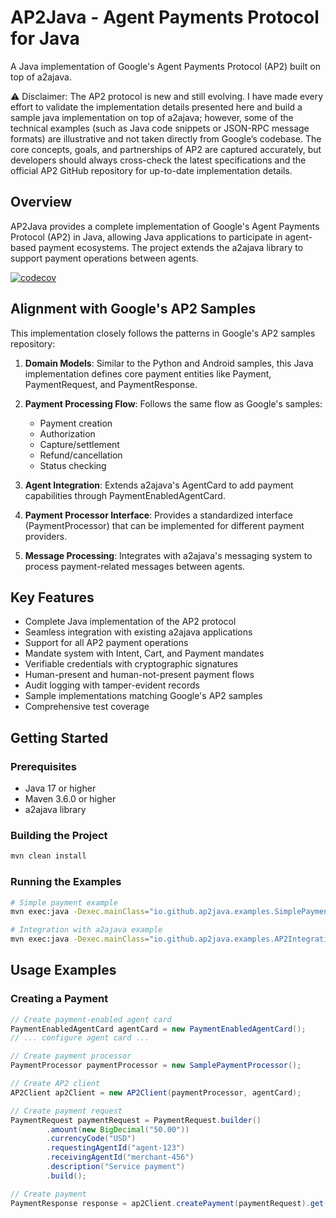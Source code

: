 # AP2Java - Agent Payments Protocol for Java

A Java implementation of Google's Agent Payments Protocol (AP2) built on top of a2ajava.

⚠️ Disclaimer:
The AP2 protocol is new and still evolving. I have made every effort to validate the implementation details presented here and build a sample java implementation on top of a2ajava; however, some of the technical examples (such as Java code snippets or JSON-RPC message formats) are illustrative and not taken directly from Google’s codebase. The core concepts, goals, and partnerships of AP2 are captured accurately, but developers should always cross-check the latest specifications and the official AP2 GitHub repository for up-to-date implementation details.

## Overview

AP2Java provides a complete implementation of Google's Agent Payments Protocol (AP2) in Java, allowing Java applications to participate in agent-based payment ecosystems. The project extends the a2ajava library to support payment operations between agents.

[![codecov](https://codecov.io/gh/vishalmysore/ap2java/graph/badge.svg?token=BlBKECdgIk)](https://codecov.io/gh/vishalmysore/ap2java)  

## Alignment with Google's AP2 Samples 

This implementation closely follows the patterns in Google's AP2 samples repository:

1. **Domain Models**: Similar to the Python and Android samples, this Java implementation defines core payment entities like Payment, PaymentRequest, and PaymentResponse.

2. **Payment Processing Flow**: Follows the same flow as Google's samples:
   - Payment creation
   - Authorization
   - Capture/settlement
   - Refund/cancellation
   - Status checking

3. **Agent Integration**: Extends a2ajava's AgentCard to add payment capabilities through PaymentEnabledAgentCard.

4. **Payment Processor Interface**: Provides a standardized interface (PaymentProcessor) that can be implemented for different payment providers.

5. **Message Processing**: Integrates with a2ajava's messaging system to process payment-related messages between agents.

## Key Features

- Complete Java implementation of the AP2 protocol
- Seamless integration with existing a2ajava applications
- Support for all AP2 payment operations
- Mandate system with Intent, Cart, and Payment mandates
- Verifiable credentials with cryptographic signatures
- Human-present and human-not-present payment flows
- Audit logging with tamper-evident records
- Sample implementations matching Google's AP2 samples
- Comprehensive test coverage


## Getting Started

### Prerequisites

- Java 17 or higher
- Maven 3.6.0 or higher
- a2ajava library

### Building the Project

```bash
mvn clean install
```

### Running the Examples

```bash
# Simple payment example
mvn exec:java -Dexec.mainClass="io.github.ap2java.examples.SimplePaymentExample"

# Integration with a2ajava example
mvn exec:java -Dexec.mainClass="io.github.ap2java.examples.AP2IntegrationExample"
```

## Usage Examples

### Creating a Payment

```java
// Create payment-enabled agent card
PaymentEnabledAgentCard agentCard = new PaymentEnabledAgentCard();
// ... configure agent card ...

// Create payment processor
PaymentProcessor paymentProcessor = new SamplePaymentProcessor();

// Create AP2 client
AP2Client ap2Client = new AP2Client(paymentProcessor, agentCard);

// Create payment request
PaymentRequest paymentRequest = PaymentRequest.builder()
        .amount(new BigDecimal("50.00"))
        .currencyCode("USD")
        .requestingAgentId("agent-123")
        .receivingAgentId("merchant-456")
        .description("Service payment")
        .build();

// Create payment
PaymentResponse response = ap2Client.createPayment(paymentRequest).get();
```
